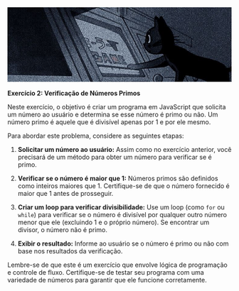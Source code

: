 <img src="/Imagens/gatinhu.jpg">

**Exercício 2: Verificação de Números Primos**

Neste exercício, o objetivo é criar um programa em JavaScript que solicita um número ao usuário e determina se esse número é primo ou não. Um número primo é aquele que é divisível apenas por 1 e por ele mesmo.

Para abordar este problema, considere as seguintes etapas:

1. **Solicitar um número ao usuário:** Assim como no exercício anterior, você precisará de um método para obter um número para verificar se é primo.

2. **Verificar se o número é maior que 1:** Números primos são definidos como inteiros maiores que 1. Certifique-se de que o número fornecido é maior que 1 antes de prosseguir.

3. **Criar um loop para verificar divisibilidade:** Use um loop (como `for` ou `while`) para verificar se o número é divisível por qualquer outro número menor que ele (excluindo 1 e o próprio número). Se encontrar um divisor, o número não é primo.

4. **Exibir o resultado:** Informe ao usuário se o número é primo ou não com base nos resultados da verificação.

Lembre-se de que este é um exercício que envolve lógica de programação e controle de fluxo. Certifique-se de testar seu programa com uma variedade de números para garantir que ele funcione corretamente.
